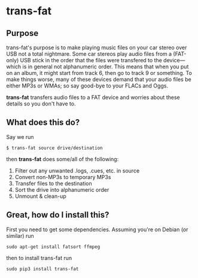 # trans-fat

## Purpose
trans-fat's purpose is to make playing music files on your car stereo over USB not a total nightmare. Some car stereos play audio files from a (FAT-only) USB stick in the order that the files were transfered to the device—which is in general not alphanumeric order. This means that when you put on an album, it might start from track 6, then go to track 9 or something. To make things worse, many of these devices demand that your audio files be either MP3s or WMAs; so say good-bye to your FLACs and Oggs.

<strong>trans-fat</strong> transfers audio files to a FAT device and worries about these details so you don't have to.

## What does this do?

Say we run

```
$ trans-fat source drive/destination
```

then <strong>trans-fat</strong> does some/all of the following:

1. Filter out any unwanted .logs, .cues, etc. in source
2. Convert non-MP3s to temporary MP3s
3. Transfer files to the destination
4. Sort the drive into alphanumeric order
5. Unmount & clean-up

## Great, how do I install this?

First you need to get some dependencies. Assuming you're on Debian (or similar) run
```
sudo apt-get install fatsort ffmpeg
```
then to install trans-fat run
```
sudo pip3 install trans-fat
```

